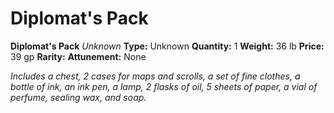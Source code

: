 # Diplomat's Pack

**Diplomat's Pack**
_Unknown_
**Type:** Unknown
**Quantity:** 1
**Weight:** 36 lb
**Price:** 39 gp
**Rarity:** 
**Attunement:** None

*Includes a chest, 2 cases for maps and scrolls, a set of fine clothes, a bottle of ink, an ink pen, a lamp, 2 flasks of oil, 5 sheets of paper, a vial of perfume, sealing wax, and soap.*